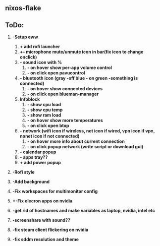## nixos-flake

## ToDo:

1. **-Setup eww**
    1. **+ add rofi launcher**
    2. **+- microphone mute/unmute icon in bar(fix icon to change onclick)**
    3. **- sound icon with %**
        1. **- on hover show per-app volume control**
        2. **- on click open pavucontrol**
    4. **- bluetooth icon (gray -off blue - on green -something is connected)**
        1. **- on hover show connected devices**
        2. **- on click open blueman-manager**
    5. **Infoblock**
        1. **- show cpu load**
        2. **- show cpu temp**
        3. **- show ram load**
        4. **- on hover show more temperatures**
        5. **- on click open btop**
    6. **- network (wifi icon if wireless, net icon if wired, vpn icon if vpn, nonet icon if not connected)**
        1. **- on hover more info about current connection**
        2. **- on click popup network (write script or download gui)**
    7. **- calendar popup**
    8. **- apps tray??**
    9. **+ add power popup**

2. **-Rofi style**

3. **-Add background**

4. **-Fix workspaces for multimonitor config**

5. **+-Fix elecron apps on nvidia**

6. **-get rid of hostnames and make variables as laptop, nvidia, intel etc**

7. **-screenshare with sound??**

8. **-fix steam client flickering on nvidia**

9. **-fix sddm resolution and theme**